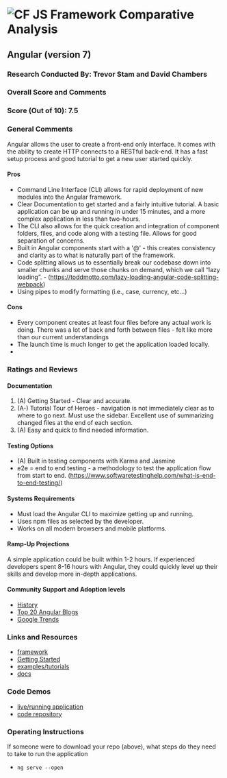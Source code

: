 ![CF](http://i.imgur.com/7v5ASc8.png) JS Framework Comparative Analysis
=======================================================================

## Angular (version 7)

### Research Conducted By: Trevor Stam and David Chambers

### Overall Score and Comments
### Score (Out of 10): 7.5
### General Comments
Angular allows the user to create a front-end only interface.  It comes with the ability to create HTTP connects to a RESTful back-end. It has a fast setup process and good tutorial to get a new user started quickly.

#### Pros
* Command Line Interface (CLI) allows for rapid deployment of new modules into the Angular framework.
* Clear Documentation to get started and a fairly intuitive tutorial.  A basic application can be up and running in under 15 minutes, and a more complex application in less than two-hours.
* The CLI also allows for the quick creation and integration of component folders, files, and code along with a testing file. Allows for good separation of concerns.
* Built in Angular components start with a '@' - this creates consistency and clarity as to what is naturally part of the framework.
* Code splitting allows us to essentially break our codebase down into smaller chunks and serve those chunks on demand, which we call “lazy loading”. - (https://toddmotto.com/lazy-loading-angular-code-splitting-webpack)
* Using pipes to modify formatting (i.e., case, currency, etc...)

#### Cons
* Every component creates at least four files before any actual work is doing.  There was a lot of back and forth between files - felt like more than our current understandings
* The launch time is much longer to get the application loaded locally. 
* 

### Ratings and Reviews
#### Documentation
1. (A) Getting Started - Clear and accurate.  
2. (A-) Tutorial Tour of Heroes - navigation is not immediately clear as to where to go next.  Must use the sidebar. Excellent use of summarizing changed files at the end of each section.
3. (A) Easy and quick to find needed information.

#### Testing Options
* (A) Built in testing components with Karma and Jasmine
* e2e = end to end testing - a methodology to test the application flow from start to end. (https://www.softwaretestinghelp.com/what-is-end-to-end-testing/)

#### Systems Requirements
* Must load the Angular CLI to maximize getting up and running.
* Uses npm files as selected by the developer.
* Works on all modern browsers and mobile platforms.


#### Ramp-Up Projections
A simple application could be built within 1-2 hours.  If experienced developers spent 8-16 hours with Angular, they could quickly level up their skills and develop more in-depth applications.

#### Community Support and Adoption levels
* [History](https://news.ycombinator.com/item?id=6631576)
* [Top 20 Angular Blogs](https://blog.feedspot.com/angular_blogs/)
* [Google Trends](https://trends.google.com/trends/explore?geo=US&q=%2Fg%2F11c6w0ddw9,%2Fm%2F012l1vxv)

### Links and Resources
* [framework](https://angular.io/)
* [Getting Started](https://angular.io/guide/quickstart)
* [examples/tutorials](https://angular.io/guide/quickstart)
* [docs](https://angular.io/docs)

### Code Demos
* [live/running application](http://dc-ts-angular.s3-website-us-west-2.amazonaws.com/)
* [code repository](https://github.com/dlchambersjr/angular-counter)

### Operating Instructions
If someone were to download your repo (above), what steps do they need to take to run the application
* `ng serve --open`

